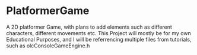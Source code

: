 # PlatformerGame
A 2D platformer Game, with plans to add elements such as different characters, different movements etc.
This Project will mostly be for my own Educational Purposes, and I will be referrencing multiple files from tutorials, such as olcConsoleGameEngine.h
